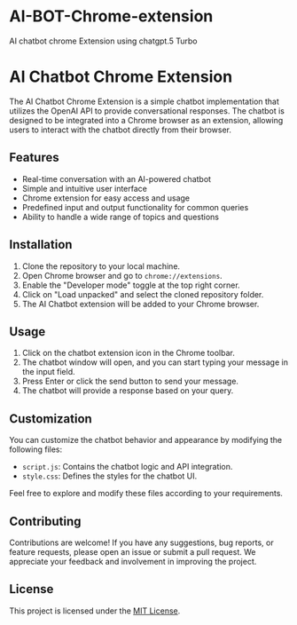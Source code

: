 # AI-BOT-Chrome-extension
AI chatbot chrome Extension using  chatgpt.5 Turbo

# AI Chatbot Chrome Extension


The AI Chatbot Chrome Extension is a simple chatbot implementation that utilizes the OpenAI API to provide conversational responses. The chatbot is designed to be integrated into a Chrome browser as an extension, allowing users to interact with the chatbot directly from their browser.

## Features

- Real-time conversation with an AI-powered chatbot
- Simple and intuitive user interface
- Chrome extension for easy access and usage
- Predefined input and output functionality for common queries
- Ability to handle a wide range of topics and questions

## Installation

1. Clone the repository to your local machine.
2. Open Chrome browser and go to `chrome://extensions`.
3. Enable the "Developer mode" toggle at the top right corner.
4. Click on "Load unpacked" and select the cloned repository folder.
5. The AI Chatbot extension will be added to your Chrome browser.

## Usage

1. Click on the chatbot extension icon in the Chrome toolbar.
2. The chatbot window will open, and you can start typing your message in the input field.
3. Press Enter or click the send button to send your message.
4. The chatbot will provide a response based on your query.

## Customization

You can customize the chatbot behavior and appearance by modifying the following files:

- `script.js`: Contains the chatbot logic and API integration.
- `style.css`: Defines the styles for the chatbot UI.

Feel free to explore and modify these files according to your requirements.

## Contributing

Contributions are welcome! If you have any suggestions, bug reports, or feature requests, please open an issue or submit a pull request. We appreciate your feedback and involvement in improving the project.

## License

This project is licensed under the [MIT License](LICENSE).


